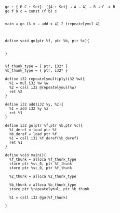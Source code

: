 


    go : { B C : Set}. ({A : Set} → A → A) → B → C -> B 
    go f b c = const (f b) c


    main = go (λ x → add x 4) 2 (repeatelymul 4)



    define void go(ptr %f, ptr %b, ptr %c){
  

    }


    %f_thunk_type = { ptr, i32* }
    %b_thunk_type = { ptr, i32* }

    define i32 repeatelymultiply(i32 %w){
      %1 = mul i32 %w %w
      %2 = call i32 @repeatelymul(%w)
      ret %2
    }
    
    define i32 add(i32 %y, %z){
      %1 = add i32 %y %z
      ret %1
    }
    
    define i32 go(ptr %f,ptr %b,ptr %c){
      %f_deref = load ptr %f
      %b_deref = load ptr %f
      %1 = call i32 %f_deref(%b_deref)
      ret %1
    }

    define void main(){
      %f_thunk = alloca %f_thunk_type
      store ptr %sc_0, ptr %f_thunk
      store ptr %sc_0, ptr %f_thunk
      
      %2_thunk = alloca %2_thunk_type

      %b_thunk = alloca %b_thunk_type
      store ptr %repeatelymul, ptr %b_thunk
      
      %1 = call i32 @go(%f_thunk)

    }
